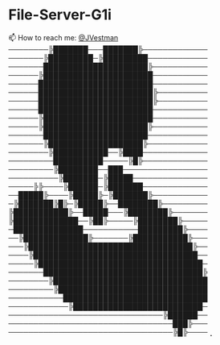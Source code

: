 # File-Server-G1i
📫 How to reach me: [@JVestman](https://www.linktr.ee/jvestman)
────────╠███████───███████╠─────────────
───────╠█████████─╠█████████────────────
───────█████████████████████╠───────────
──────╠██████████████████████───────────
──────███████████████████████───────────
──────███████████████████████╠──────────
──────███████████████████████╠──────────
──────███████████████████████───────────
──────╠██████████████████████───────────
──────╠█████████████████████╠───────────
───────█████████████████████────────────
───────╠███████████████████╠────────────
────────╠███████████──╠████─────────────
─────────██████████─────╠█╠─────────────
─────────╠████████──███─────────────────
──────────╠███████─╠█████───────────────
─────╠╠────╠██████─╠███████─────────────
──█████╠────╠█████╠─╠███████╠───────────
─╠███████╠█╠─╠█████╠──████████╠─────────
╠███████████╠──█████───╠████████╠───────
╠█████████████──╠██╠─────╠████████╠─────
─██████████████───────────█████████╠────
──╠█████████████╠───────╠███████████╠───
───╠█████████████████████████████████╠──
────╠█████████████████████████████████──
─────╠█████████████████████████████████─
───────████████████████████████████████╠
────────╠███████████████████████████████
─────────╠██████████████████████████████
───────────█████████████████████████████
────────────╠██████████████████████████─
───────────────────────────────╠██████──
─────────────────────────────────███╠───
─────────────────────────────────╠█╠────
⡀⠀⠀⠀⠀⠀

